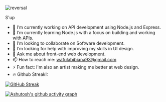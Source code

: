 ![reversal](https://capsule-render.vercel.app/api?height=200&type=waving&text=Took%20you%20long%20enough...&fontAlign=35&fontSize=50&desc=Feast%20your%20eyes&descAlign=60&descAlignY=75&theme=tokyonight&animation=twinkling)


S'up

- 🔭 I’m currently working on API development using Node.js and Express.
- 🌱 I’m currently learning Node.js with a focus on building and working with APIs.
- 👯 I’m looking to collaborate on Software development.
- 🤔 I’m looking for help with improving my skills in UI design.
- 💬 Ask me about front-end web development.
- 📫 How to reach me: wafulabibiana93@gmail.com
- ⚡ Fun fact: I'm also an artist making me better at web design.
- 🔥 Github Streak!:

  
 [![GitHub Streak](https://streak-stats.demolab.com?user=Sam20B&theme=transparent)](https://git.io/streak-stats)


 [![Ashutosh's github activity graph](https://github-readme-activity-graph.vercel.app/graph?username=Sam20B&theme=github-compact)](https://github.com/ashutosh00710/github-readme-activity-graph)
